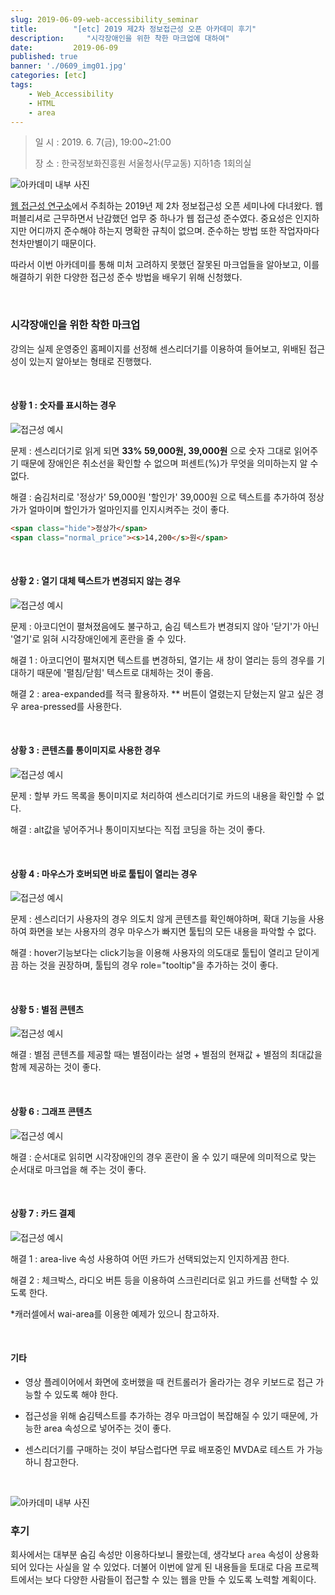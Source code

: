 ```yaml
---
slug: 2019-06-09-web-accessibility_seminar
title:        "[etc] 2019 제2차 정보접근성 오픈 아카데미 후기"
description:     "시각장애인을 위한 착한 마크업에 대하여"
date:         2019-06-09
published: true
banner: './0609_img01.jpg'
categories: [etc]
tags:
    - Web_Accessibility
    - HTML
    - area
---
```




> 일 시 : 2019. 6. 7(금), 19:00~21:00 
>
> 장 소 : 한국정보화진흥원 서울청사(무교동) 지하1층 1회의실



![아카데미 내부 사진](./0609_img01.jpg)

[웹 접근성 연구소](<https://www.wah.or.kr:444/>)에서 주최하는 2019년 제 2차 정보접근성 오픈 세미나에 다녀왔다. 웹 퍼블리셔로 근무하면서 난감했던 업무 중 하나가 웹 접근성 준수였다. 중요성은 인지하지만 어디까지 준수해야 하는지 명확한 규칙이 없으며. 준수하는 방법 또한 작업자마다 천차만별이기 때문이다. 

따라서 이번 아카데미를 통해 미처 고려하지 못했던 잘못된 마크업들을 알아보고, 이를 해결하기 위한 다양한 접근성 준수 방법을 배우기 위해 신청했다.

<br/>

### 시각장애인을 위한 착한 마크업

강의는 실제 운영중인 홈페이지를 선정해 센스리더기를 이용하여 들어보고, 위배된 접근성이 있는지 알아보는 형태로 진행했다.

<br/>

#### 상황 1 : 숫자를 표시하는 경우

![접근성 예시](./0609_img03.png)

문제 : 센스리더기로 읽게 되면 **33% 59,000원, 39,000원** 으로 숫자 그대로 읽어주기 때문에 장애인은 취소선을 확인할 수 없으며 퍼센트(%)가 무엇을 의미하는지 알 수 없다.

해결 : 숨김처리로 '정상가' 59,000원 '할인가' 39,000원 으로 텍스트를 추가하여 정상가가 얼마이며 할인가가 얼마인지를 인지시켜주는 것이 좋다.

```html
<span class="hide">정상가</span>
<span class="normal_price"><s>14,200</s>원</span>
```

<br/>

#### 상황 2 : 열기 대체 텍스트가 변경되지 않는 경우 

![접근성 예시](./0609_img04.png)

문제 : 아코디언이 펼쳐졌음에도 불구하고, 숨김 텍스트가 변경되지 않아 '닫기'가 아닌 '열기'로 읽혀 시각장애인에게 혼란을 줄 수 있다. 

해결 1 : 아코디언이 펼쳐지면 텍스트를 변경하되, 열기는 새 창이 열리는 등의 경우를 기대하기 때문에 '펼침/닫힘' 텍스트로 대체하는 것이 좋음.

해결 2 : area-expanded를 적극 활용하자. ** 버튼이 열렸는지 닫혔는지 알고 싶은 경우  area-pressed를 사용한다.

<br/>

#### 상황 3 : 콘텐츠를 통이미지로 사용한 경우

![접근성 예시](./0609_img05.png)

문제 : 할부 카드 목록을 통이미지로 처리하여 센스리더기로 카드의 내용을 확인할 수 없다.

해결 : alt값을 넣어주거나 통이미지보다는 직접 코딩을 하는 것이 좋다.

<br/>

#### 상황 4 : 마우스가 호버되면 바로 툴팁이 열리는 경우

![접근성 예시](./0609_img06.png)



문제 : 센스리더기 사용자의 경우 의도치 않게 콘텐츠를 확인해야하며, 확대 기능을 사용하여 화면을 보는 사용자의 경우 마우스가 빠지면 툴팁의 모든 내용을 파악할 수 없다.

해결 : hover기능보다는 click기능을 이용해 사용자의 의도대로 툴팁이 열리고 닫이게끔 하는 것을 권장하며, 툴팁의 경우 role="tooltip"을 추가하는 것이 좋다.

<br/>

#### 상황 5 : 별점 콘텐츠

![접근성 예시](./0609_img07.png)

해결 : 별점 콘텐츠를 제공할 때는 별점이라는 설명 + 별점의 현재값 + 별점의 최대값을 함께 제공하는 것이 좋다.

<br/>

#### 상황 6 : 그래프 콘텐츠

![접근성 예시](./0609_img08.png)

해결 : 순서대로 읽히면 시각장애인의 경우 혼란이 올 수 있기 때문에 의미적으로 맞는 순서대로 마크업을 해 주는 것이 좋다.

<br/>

#### 상황 7 : 카드 결제

![접근성 예시](./0609_img09.png)

해결 1 : area-live 속성 사용하여 어떤 카드가 선택되었는지 인지하게끔 한다.

해결 2 : 체크박스, 라디오 버튼 등을 이용하여 스크린리더로 읽고 카드를 선택할 수 있도록 한다.

*캐러셀에서 wai-area를 이용한 예제가 있으니 참고하자.

<br/>

#### 기타

- 영상 플레이어에서 화면에 호버했을 때 컨트롤러가 올라가는 경우 키보드로 접근 가능할 수 있도록 해야 한다.

- 접근성을 위해 숨김텍스트를 추가하는 경우 마크업이 복잡해질 수 있기 때문에, 가능한 area 속성으로 넣어주는 것이 좋다.
- 센스리더기를 구매하는 것이 부담스럽다면 무료 배포중인 MVDA로 테스트 가 가능하니 참고한다.

<br/>

![아카데미 내부 사진](./0609_img02.jpg)

### 후기

회사에서는 대부분 숨김 속성만 이용하다보니 몰랐는데, 생각보다 `area` 속성이 상용화되어 있다는 사실을 알 수 있었다. 더불어 이번에 알게 된 내용들을 토대로 다음 프로젝트에서는 보다 다양한 사람들이 접근할 수 있는 웹을 만들 수 있도록 노력할 계획이다.